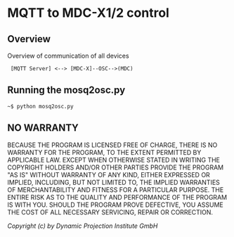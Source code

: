 # MQTT to  MDC-X1/2 control 

## Overview

Overview of communication of all devices
```
 [MQTT Server] <--> [MDC-X]--OSC-->(MDC)
```

## Running the mosq2osc.py

```
~$ python mosq2osc.py
```

## NO WARRANTY

BECAUSE THE PROGRAM IS LICENSED FREE OF CHARGE, THERE IS NO WARRANTY
FOR THE PROGRAM, TO THE EXTENT PERMITTED BY APPLICABLE LAW.  EXCEPT WHEN
OTHERWISE STATED IN WRITING THE COPYRIGHT HOLDERS AND/OR OTHER PARTIES
PROVIDE THE PROGRAM "AS IS" WITHOUT WARRANTY OF ANY KIND, EITHER EXPRESSED
OR IMPLIED, INCLUDING, BUT NOT LIMITED TO, THE IMPLIED WARRANTIES OF
MERCHANTABILITY AND FITNESS FOR A PARTICULAR PURPOSE.  THE ENTIRE RISK AS
TO THE QUALITY AND PERFORMANCE OF THE PROGRAM IS WITH YOU.  SHOULD THE
PROGRAM PROVE DEFECTIVE, YOU ASSUME THE COST OF ALL NECESSARY SERVICING,
REPAIR OR CORRECTION.



*Copyright (c) by Dynamic Projection Institute GmbH*
